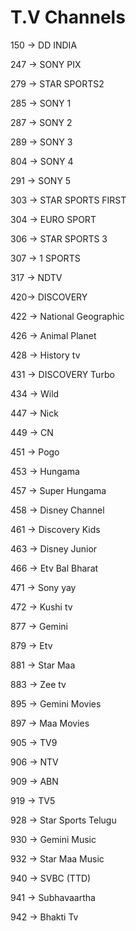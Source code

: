 <html>
    <body>
        <h1> T.V Channels </h1>
        <p>150 -> DD INDIA</p>
        <P>247 -> SONY PIX</P>
        <p>279 -> STAR SPORTS2</p>
        <P>285 -> SONY 1 </P>
        <P>287 -> SONY 2 </P>
        <P>289 -> SONY 3 </P>
        <P>804 -> SONY 4 </P>
        <P>291 -> SONY 5 </P>
        <p>303 -> STAR SPORTS FIRST </p>
        <p>304 -> EURO SPORT </p>
        <p>306 -> STAR SPORTS 3 </p>
        <p>307 -> 1 SPORTS </p>
        <p>317 -> NDTV </p>
        <p>420-> DISCOVERY </p>
        <p>422 -> National Geographic </p>
        <p>426 -> Animal Planet </p>
        <p>428 -> History tv </p>
        <p>431 -> DISCOVERY Turbo </p>
        <p>434 -> Wild </p>
        <p>447 -> Nick </p>
        <p>449 -> CN </p>
        <p>451 -> Pogo </p>
        <p>453 -> Hungama </p>
        <p>457 -> Super Hungama </p>
        <p>458 -> Disney Channel </p>
        <p>461 -> Discovery Kids </p>
        <p>463 -> Disney Junior </p>
        <p>466 -> Etv Bal Bharat </p>
        <p>471 -> Sony yay </p>
        <p>472 -> Kushi tv </p>
        <p>877 -> Gemini </p>
        <p>879 -> Etv </p>
        <p>881 -> Star Maa </p>
        <p>883 -> Zee tv </p>
        <p>895 -> Gemini Movies </p>
        <p>897 -> Maa Movies </p>
        <p>905 -> TV9 </p>
        <p>906 -> NTV </p>
        <p>909 -> ABN </p>
        <p>919 -> TV5 </p>
        <p>928 -> Star Sports Telugu </p>
        <p>930 -> Gemini Music </p>
        <p>932 -> Star Maa Music </p>
        <p>940 -> SVBC (TTD)</p>
        <p>941 -> Subhavaartha </p>
        <p>942 -> Bhakti Tv</p>
        </body>
</html>

